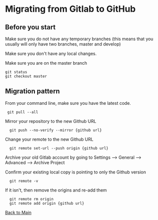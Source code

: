 # Migrating from Gitlab to GitHub

## Before you start

Make sure you do not have any temporary branches (this means that you usually will only have two branches, master and develop)

Make sure you don't have any local changes. 

Make sure you are on the master branch

    git status
    git checkout master

## Migration pattern

From your command line, make sure you have the latest code. 

     git pull --all
     
Mirror your repository to the new Github URL

      git push --no-verify --mirror {github url}
      
Change your remote to the new Github URL

      git remote set-url --push origin {github url}
      
Archive your old Gitlab account by going to Settings --> General --> Advanced --> Archive Project

Confirm your existing local copy is pointing to only the Github version

      git remote -v
      
If it isn't, then remove the origins and re-add them

      git remote rm origin
      git remote add origin {github url}
      

[Back to Main](https://github.com/itpartnersillinois/tutorial/blob/master/README.md)
